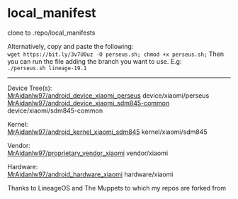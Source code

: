 # local_manifest

clone to .repo/local_manifests

Alternatively, copy and paste the following:<br/>
```wget https://bit.ly/3v7U0uz -O perseus.sh; chmod +x perseus.sh;```
Then you can run the file adding the branch you want to use.  E.g:<br/>
```./perseus.sh lineage-19.1```

------------

Device Tree(s):<br/>
[MrAidanlw97/android_device_xiaomi_perseus](http://github.com/MrAidanlw97/android_device_xiaomi_perseus "MrAidanlw97/android_device_xiaomi_perseus") device/xiaomi/perseus<br/>
[MrAidanlw97/android_device_xiaomi_sdm845-common](http://github.com/MrAidanlw97/android_device_xiaomi_perseus "MrAidanlw97/android_device_xiaomi_sdm845-common") device/xiaomi/sdm845-common

Kernel:<br/>
[MrAidanlw97/android_kernel_xiaomi_sdm845](http://github.com/MrAidanlw97/android_kernel_xiaomi_sdm845 "MrAidanlw97/android_kernel_xiaomi_sdm845") kernel/xiaomi/sdm845

Vendor:<br/>
[MrAidanlw97/proprietary_vendor_xiaomi](http://gitlab.com/MrAidanlw97/proprietary_vendor_xiaomi "MrAidanlw97/proprietary_vendor_xiaomi") vendor/xiaomi

Hardware:<br/>
[MrAidanlw97/android_hardware_xiaomi](https://github.com/MrAidanlw97/android_hardware_xiaomi "MrAidanlw/android_hardware_xiaomi") hardware/xiaomi

Thanks to LineageOS and The Muppets to which my repos are forked from
